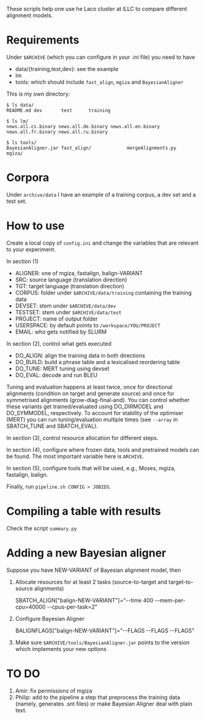 
These scripts help one use he Laco cluster at ILLC to compare different alignment models.


# Requirements


Under `$ARCHIVE` (which you can configure in your .ini file) you need to have

* data/{training,test,dev}: see the example
* lm
* tools: which should include `fast_align`, `mgiza` and `BayesianAligner`

This is my own directory:

    $ ls data/
    README.md dev       test      training

    $ ls lm/
    news.all.cs.binary news.all.de.binary news.all.en.binary news.all.fr.binary news.all.ru.binary

    $ ls tools/
    BayesianAligner.jar fast_align/             mergeAlignments.py     mgiza/

# Corpora

Under `archive/data` I have an example of a training corpus, a dev set and a test set.

# How to use

Create a local copy of `config.ini` and change the variables that are relevant to your experiment.

In section (1)

* ALIGNER: one of mgiza, fastalign, balign-VARIANT
* SRC: source language (translation direction)
* TGT: target language (translation direction)
* CORPUS: folder under `$ARCHIVE/data/training` containing the training data
* DEVSET: stem under `$ARCHIVE/data/dev`
* TESTSET: stem under `$ARCHIVE/data/test`
* PROJECT: name of output folder 
* USERSPACE: by default points to `/workspace/YOU/PROJECT`
* EMAIL: who gets notified by SLURM

In section (2), control what gets executed

* DO\_ALIGN: align the training data in both directions
* DO\_BUILD: build a phrase table and a lexicalised reordering table
* DO\_TUNE: MERT tuning using devset
* DO\_EVAL: decode and run BLEU

Tuning and evaluation happens at least twice, once for directional alignments (condition on target and generate source) and once for symmetrised alignments (grow-diag-final-and).
You can control whether these variants get trained/evaluated using DO\_DIRMODEL and DO\_SYMMODEL, respectively.
To account for stability of the optimiser (MERT) you can run tuning/evaluation multiple times (see `--array` in SBATCH\_TUNE and SBATCH\_EVAL).

In section (3), control resource allocation for different steps.

In section (4), configure where frozen data, tools and pretrained models can be found. The most important variable here is `ARCHIVE`.

In section (5), configure tools that will be used, e.g., Moses, mgiza, fastalign, balign.

Finally, run `pipeline.sh CONFIG > JOBIDS`.


# Compiling a table with results

Check the script `summary.py`


# Adding a new Bayesian aligner

Suppose you have NEW-VARIANT of Bayesian alignment model, then

1. Allocate resources for at least 2 tasks (source-to-target and target-to-source alignments)

    SBATCH_ALIGN["balign-NEW-VARIANT"]="--time 400 --mem-per-cpu=40000 --cpus-per-task=2"

2. Configure Bayesian Aligner

    BALIGNFLAGS["balign-NEW-VARIANT"]="--FLAGS --FLAGS --FLAGS"

3. Make sure `$ARCHIVE/tools/BayesianAligner.jar` points to the version which implements your new options


# TO DO

1. Amir: fix permissions of mgiza
2. Philip: add to the pipeline a step that preprocess the training data (namely, generates .snt files) or make Bayesian Aligner deal with plain text.
